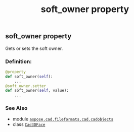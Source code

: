 ﻿---
title: soft_owner property
second_title: Aspose.CAD for Python via .NET API References
description: 
type: docs
weight: 380
url: /aspose.cad.fileformats.cad.cadobjects/cad3dface/soft_owner/
is_root: false
---

## soft_owner property


Gets or sets the soft owner.
### Definition:
```python
@property
def soft_owner(self):
    ...
@soft_owner.setter
def soft_owner(self, value):
    ...
```

### See Also
* module [`aspose.cad.fileformats.cad.cadobjects`](../../)
* class [`Cad3DFace`](/cad/python-net/aspose.cad.fileformats.cad.cadobjects/cad3dface)
